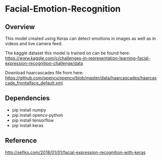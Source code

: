 # Facial-Emotion-Recognition

## Overview
This model created using Keras can detect emotions in images as well as in videos and live camera feed.

The kaggle dataset this model is trained on can be found here:
https://www.kaggle.com/c/challenges-in-representation-learning-facial-expression-recognition-challenge/data

Download haarcascades file from here: https://github.com/opencv/opencv/blob/master/data/haarcascades/haarcascade_frontalface_default.xml

## Dependencies
* pip install numpy
* pip install opencv-python
* pip install tensorflow
* pip install keras

## Reference
http://sefiks.com/2018/01/01/facial-expression-recognition-with-keras
